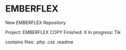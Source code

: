 # EMBERFLEX
New EMBERFLEX Repository

Project: EMBERFLEX COPY
Finished: X 
In progress: Tik 

contains files:
.php
.css
.readme
